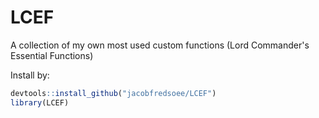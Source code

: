 # LCEF
A collection of my own most used custom functions (Lord Commander's Essential Functions)

Install by:
```R
devtools::install_github("jacobfredsoee/LCEF")
library(LCEF)
```
